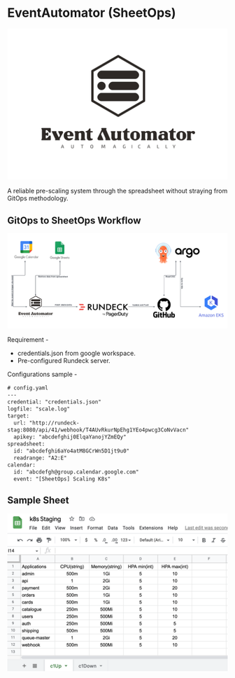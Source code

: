 # EventAutomator (SheetOps)

![alt](./.github/img/eventAutomator.png)

A reliable pre-scaling system through the spreadsheet without straying from GitOps methodology.

## GitOps to SheetOps Workflow

![alt](./.github/img/gitops_to_sheetOps.png)

Requirement - 
- credentials.json from google workspace.
- Pre-configured Rundeck server.

Configurations sample -
```
# config.yaml
---
credential: "credentials.json"
logfile: "scale.log"
target: 
  url: "http://rundeck-stag:8080/api/41/webhook/T4AUvRkurNpEhg1YEo4pwcg3CoNvVacn"
  apikey: "abcdefghij0ElqaYanojYZmEQy"
spreadsheet:
  id: "abcdefghi6aYo4atM8GCrWn5D1jt9u0"
  readrange: "A2:E"
calendar:
  id: "abcdefgh@group.calendar.google.com"
  event: "[SheetOps] Scaling K8s"
```

## Sample Sheet

![alt](./.github/img/sheet-k8s.png)
